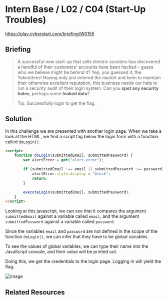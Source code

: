 # Intern Base / L02 / C04 (Start-Up Troubles)

https://play.cyberstart.com/briefing/W0155

## Briefing

> A successful new start-up that sells electric scooters has discovered a handful of their customers' accounts have been hacked - guess who we believe might be behind it? Yep, you guessed it, the Yakoottees! Having only just entered the market and keen to maintain their otherwise excellent reputation, this business needs our help to run a security audit of their login system. Can you **spot any security holes**, perhaps some **leaked data**?
>
> Tip: Successfully login to get the flag.

## Solution

In this challenge we are presented with another login page. When we take a look at the HTML, we find a script tag below the login form with a function called `doLogin()`.

```html
<script>
	function doLogin(submittedEmail, submittedPassword) {
		var alertError = get("alert-error");

		if (submittedEmail !== email || submittedPassword !== password) {
			alertError.style.display = "block";
			return;
		}

		executeLogin(submittedEmail, submittedPassword);
	}
</script>
```

Looking at this javascript, we can see that it compares the argument `submittedEmail` against a variable called `email`, and the argument `submittedPassword` against a variable called `password`.

Since the variables `email` and `password` are not defined in the scope of the function `doLogin()`, we can infer that they have to be global variables.

To see the values of global variables, we can type their name into the JavaScript console, and their value will be printed out.

Doing this, we get the credentials to the login page. Logging in will yield the flag.

![image](https://user-images.githubusercontent.com/49880655/196240939-823d4151-e601-4acc-bec3-e528689b8405.png)

## Related Resources
